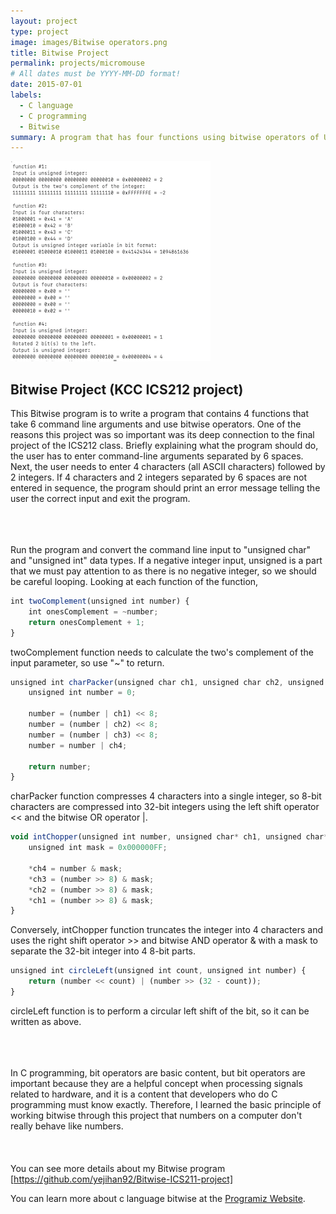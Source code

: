 ```yaml
---
layout: project
type: project
image: images/Bitwise operators.png
title: Bitwise Project
permalink: projects/micromouse
# All dates must be YYYY-MM-DD format!
date: 2015-07-01
labels:
  - C language
  - C programming
  - Bitwise
summary: A program that has four functions using bitwise operators of UH UNIX shell
---
```


<div class="ui small rounded images">
  <img class="ui image" src="../images/bitwise1.png" "width="50%" height="50%"/>
</div>

## Bitwise Project (KCC ICS212 project)

This Bitwise program is to write a program that contains 4 functions that take 6 command line arguments and use bitwise operators. One of the reasons this project was so important was its deep connection to the final project of the ICS212 class. Briefly explaining what the program should do, the user has to enter command-line arguments separated by 6 spaces. Next, the user needs to enter 4 characters (all ASCII characters) followed by 2 integers. If 4 characters and 2 integers separated by 6 spaces are not entered in sequence, the program should print an error message telling the user the correct input and exit the program.
<br />
<br />
<br />
<br />

Run the program and convert the command line input to "unsigned char" and "unsigned int" data types. If a negative integer input, unsigned is a part that we must pay attention to as there is no negative integer, so we should be careful looping. Looking at each function of the function,
```js
int twoComplement(unsigned int number) {
    int onesComplement = ~number;
    return onesComplement + 1;
}
```
twoComplement function needs to calculate the two's complement of the input parameter, so use "~" to return.
<br />
```js
unsigned int charPacker(unsigned char ch1, unsigned char ch2, unsigned char ch3, unsigned char ch4) {
    unsigned int number = 0;

    number = (number | ch1) << 8;
    number = (number | ch2) << 8;
    number = (number | ch3) << 8;
    number = number | ch4;

    return number;
}
```
charPacker function compresses 4 characters into a single integer, so 8-bit characters are compressed into 32-bit integers using the left shift operator << and the bitwise OR operator |.
<br />
```js
void intChopper(unsigned int number, unsigned char* ch1, unsigned char* ch2, unsigned char* ch3, unsigned char* ch4) {
    unsigned int mask = 0x000000FF;

    *ch4 = number & mask;
    *ch3 = (number >> 8) & mask;
    *ch2 = (number >> 8) & mask;
    *ch1 = (number >> 8) & mask;
}
```
Conversely, intChopper function truncates the integer into 4 characters and uses the right shift operator >> and bitwise AND operator & with a mask to separate the 32-bit integer into 4 8-bit parts.
<br />
```js
unsigned int circleLeft(unsigned int count, unsigned int number) {
    return (number << count) | (number >> (32 - count));
}
```
circleLeft function is to perform a circular left shift of the bit, so it can be written as above.
<br />
<br />
<br />
<br />

In C programming, bit operators are basic content, but bit operators are important because they are a helpful concept when processing signals related to hardware, and it is a content that developers who do C programming must know exactly. Therefore, I learned the basic principle of working bitwise through this project that numbers on a computer don't really behave like numbers.
<br />
<br />
<br />
<br />
You can see more details about my Bitwise program [https://github.com/yejihan92/Bitwise-ICS211-project]

You can learn more about c language bitwise at the [Programiz Website](https://www.programiz.com/c-programming/bitwise-operators).

<br />
<br />
<br />
<br />


